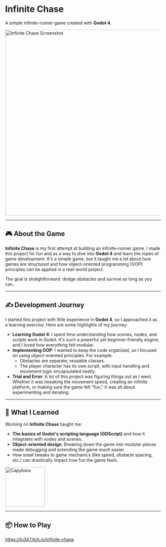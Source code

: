 # Infinite Chase  
A simple infinite-runner game created with **Godot 4**.


<img width="600" alt="Infinite Chase Screenshot" src="https://github.com/user-attachments/assets/aeb1e8fd-3e9e-4549-a93f-eadbcbb926ba" />

---

## 🎮 About the Game  
**Infinite Chase** is my first attempt at building an infinite-runner game. I made this project for fun and as a way to dive into **Godot 4** and learn the ropes of game development. It's a simple game, but it taught me a lot about how games are structured and how object-oriented programming (OOP) principles can be applied in a real-world project.  

The goal is straightforward: dodge obstacles and survive as long as you can.

---

## ✍️ Development Journey  
I started this project with little experience in **Godot 4**, so I approached it as a learning exercise. Here are some highlights of my journey:  

- **Learning Godot 4**: I spent time understanding how scenes, nodes, and scripts work in Godot. It's such a powerful yet beginner-friendly engine, and I loved how everything felt modular.  
- **Implementing OOP**: I wanted to keep the code organized, so I focused on using object-oriented principles. For example:
  - Obstacles are separate, reusable classes.
  - The player character has its own script, with input handling and movement logic encapsulated neatly.  
- **Trial and Error**: A lot of this project was figuring things out as I went. Whether it was tweaking the movement speed, creating an infinite platform, or making sure the game felt "fun," it was all about experimenting and iterating.  

---

## 🚀 What I Learned  
Working on **Infinite Chase** taught me:  
- **The basics of Godot's scripting language (GDScript)** and how it integrates with nodes and scenes.  
- **Object-oriented design**: Breaking down the game into modular pieces made debugging and extending the game much easier.  
- How small tweaks to game mechanics (like speed, obstacle spacing, etc.) can drastically impact how fun the game feels.

<img width="128" alt="Capybara" src="https://github.com/user-attachments/assets/b0c9302b-dfbc-4126-9c73-0e8370b4af31" />

---

## 📦 How to Play

https://lu347.itch.io/infinite-chase
